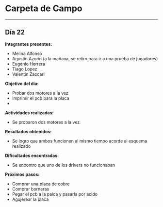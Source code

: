 # Carpeta de Campo

---

## Día 22

**Integrantes presentes:**  
-  Melina Alfonso
-  Agustin Azorin (a la mañana, se retiro para ir a una prueba de jugadores)
-  Eugenio Herrera
-  Tiago Lopez
-  Valentin Zaccari

**Objetivo del día:**  
-  Probar dos motores a la vez
-  Imprimir el pcb para la placa
-  

**Actividades realizadas:**  
-  Se probaron dos motores a la vez

**Resultados obtenidos:**  
-  Se logro que ambos funcionen al mismo tiempo acorde al esquema realizado

**Dificultades encontradas:**  
-  Se encontro que uno de los drivers no funcionaban

**Próximos pasos:**  
-  Comprar una placa de cobre
-  Comprar borneras
-  Pegar el pcb a la palca y pasarla por acido
-  Agujerear la placa


